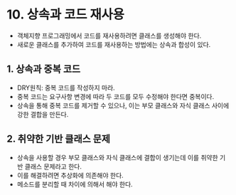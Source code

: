 # 10. 상속과 코드 재사용
- 객체지향 프로그래밍에서 코드를 재사용하려면 클래스를 생성해야 한다.
- 새로운 클래스를 추가하여 코드를 재사용하는 방법에는 상속과 합성이 있다.
## 1. 상속과 중복 코드
- DRY원칙: 중복 코드를 작성하지 마라.
- 중복 코드는 요구사항 변경에 따라 두 코드를 모두 수정해야 한다면 중복이다.
- 상속을 통해 중복 코드를 제거할 수 있으나, 이는 부모 클래스와 자식 클래스 사이에 강한 결합을 만든다.
## 2. 취약한 기반 클래스 문제
- 상속을 사용할 경우 부모 클래스와 자식 클래스에 결합이 생기는데 이를 취약한 기반 클래스 문제라고 한다.
- 이를 해결하려면 추상화에 의존해야 한다.
- 메소드를 분리할 때 차이에 의해서 해야 한다.

